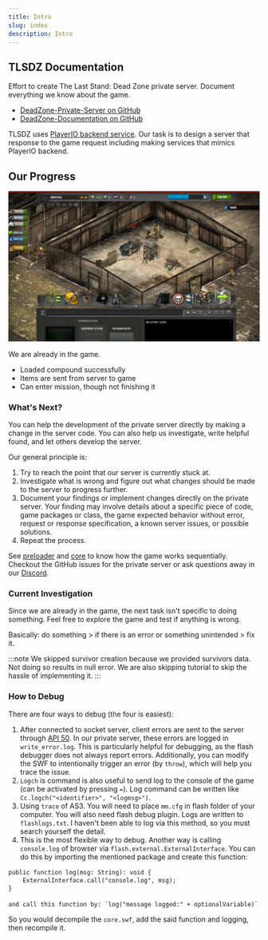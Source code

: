 ```yaml
---
title: Intro
slug: index
description: Intro
---
```


## TLSDZ Documentation

Effort to create The Last Stand: Dead Zone private server. Document everything we know about the game.

- [DeadZone-Private-Server on GitHub](https://github.com/SulivanM/DeadZone-Private-Server)
- [DeadZone-Documentation on GitHub](https://github.com/glennhenry/DeadZone-Documentation)

TLSDZ uses [PlayerIO backend service](https://playerio.com/). Our task is to design a server that response to the game request including making services that mimics PlayerIO backend.

## Our Progress

![progress](../../assets/progress.png)

We are already in the game.

- Loaded compound successfully
- Items are sent from server to game
- Can enter mission, though not finishing it

### What's Next?

You can help the development of the private server directly by making a change in the server code. You can also help us investigate, write helpful found, and let others develop the server.

Our general principle is:

1. Try to reach the point that our server is currently stuck at.
2. Investigate what is wrong and figure out what changes should be made to the server to progress further.
3. Document your findings or implement changes directly on the private server. Your finding may involve details about a specific piece of code, game packages or class, the game expected behavior without error, request or response specification, a known server issues, or possible solutions.
4. Repeat the process.

See [preloader](/preloader-main) and [core](/core-main) to know how the game works sequentially. Checkout the GitHub issues for the private server or ask questions away in our [Discord](https://discord.gg/Q5dTKrPmfq).

### Current Investigation

Since we are already in the game, the next task isn't specific to doing something. Feel free to explore the game and test if anything is wrong.

Basically: do something > if there is an error or something unintended > fix it.

:::note
We skipped survivor creation because we provided survivors data. Not doing so results in null error. We are also skipping tutorial to skip the hassle of implementing it.
:::

### How to Debug

There are four ways to debug (the four is easiest):

1. After connected to socket server, client errors are sent to the server through [API 50](/api-server#api-50). In our private server, these errors are logged in `write_error.log`. This is particularly helpful for debugging, as the flash debugger does not always report errors. Additionally, you can modify the SWF to intentionally trigger an error (by `throw`), which will help you trace the issue.
2. `Logch` is command is also useful to send log to the console of the game (can be activated by pressing `=`). Log command can be written like `Cc.logch("<identifier>", "<logmsg>")`.
3. Using `trace` of AS3. You will need to place `mm.cfg` in flash folder of your computer. You will also need flash debug plugin. Logs are written to `flashlogs.txt`. I haven't been able to log via this method, so you must search yourself the detail.
4. This is the most flexible way to debug. Another way is calling `console.log` of browser via `flash.external.ExternalInterface`. You can do this by importing the mentioned package and create this function:

```
public function log(msg: String): void {
    ExternalInterface.call("console.log", msg);
}

and call this function by: `log("message logged:" + optionalVariable)`
```

So you would decompile the `core.swf`, add the said function and logging, then recompile it.
